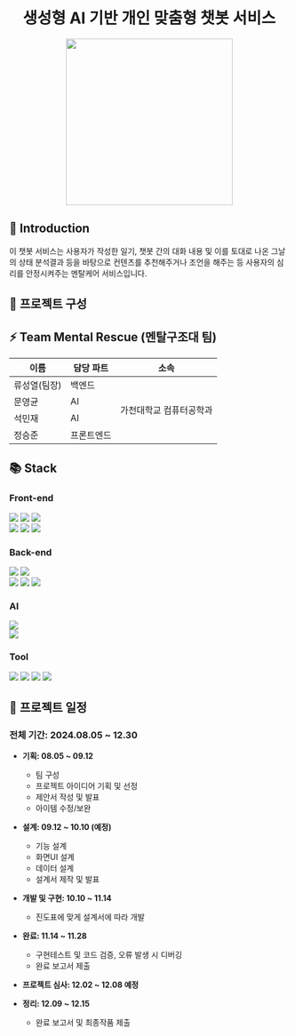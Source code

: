 <h1 align="center"> 
  생성형 AI 기반 개인 맞춤형 챗봇 서비스
</h1>

<p align="center">
  <img src="https://github.com/user-attachments/assets/5a1bd9d3-e96d-45c5-9f49-da4eddb04862" width="300" />
</p>

## 📌 Introduction
이 챗봇 서비스는 사용자가 작성한 일기, 챗봇 간의 대화 내용 및 이를 토대로 나온 그날의 상태 분석결과 등을 바탕으로 컨텐츠를 추천해주거나 조언을 해주는 등 사용자의 심리를 안정시켜주는 멘탈케어 서비스입니다. 

## 📘 프로젝트 구성


## ⚡ Team Mental Rescue (멘탈구조대 팀)

<table style="border: 2px;">
  <thead>
    <tr>
      <th> 이름 </th>
      <th> 담당 파트 </th>
      <th> 소속 </th>
    </tr>
  </thead>
  <tbody>
    <tr>
      <td> 류성열(팀장) </td>
      <td> 백엔드 </td>
      <td rowspan="4"> 가천대학교 컴퓨터공학과 </td>
    </tr>
    <tr>
      <td> 문영균 </td>
      <td> AI </td>
    </tr>
    <tr>
      <td> 석민재 </td>
      <td> AI </td>
    </tr>
    <tr>
      <td> 정승준 </td>
      <td> 프론트엔드 </td>
    </tr>
  </tbody>  
</table>

## 📚 Stack

### Front-end 
<div> 
  <img src="https://img.shields.io/badge/html5-E34F26?style=for-the-badge&logo=html5&logoColor=white"> 
  <img src="https://img.shields.io/badge/css-1572B6?style=for-the-badge&logo=css3&logoColor=white"> 
  <img src="https://img.shields.io/badge/javascript-F7DF1E?style=for-the-badge&logo=javascript&logoColor=black"> 
  <br>
 
  <img src="https://img.shields.io/badge/node.js-339933?style=for-the-badge&logo=Node.js&logoColor=white">
  <img src="https://img.shields.io/badge/react-61DAFB?style=for-the-badge&logo=react&logoColor=black">
  <img src="https://img.shields.io/badge/react native-61DAFB?style=for-the-badge&logo=react&logoColor=black">
</div>  



### Back-end
<div>
  <img src="https://img.shields.io/badge/java-007396?style=for-the-badge&logo=java&logoColor=white">
  <img src="https://img.shields.io/badge/junit5-25A162?style=for-the-badge&logo=junit5&logoColor=white">
  <br>
  
  <img src="https://img.shields.io/badge/spring-6DB33F?style=for-the-badge&logo=spring&logoColor=white">
  <img src="https://img.shields.io/badge/spring boot-6DB33F?style=for-the-badge&logo=springboot&logoColor=white">
  <img src="https://img.shields.io/badge/spring security-6DB33F?style=for-the-badge&logo=springsecurity&logoColor=white">
</div>

### AI
<div>
  <img src="https://img.shields.io/badge/python-3776AB?style=for-the-badge&logo=python&logoColor=white"> <br>
  <img src="https://img.shields.io/badge/flask-000000?style=for-the-badge&logo=flask&logoColor=white">
</div>

### Tool
<div>
  <img src="https://img.shields.io/badge/github-181717?style=for-the-badge&logo=github&logoColor=white">
  <img src="https://img.shields.io/badge/notion-000000?style=for-the-badge&logo=notion&logoColor=white">
  <img src="https://img.shields.io/badge/discord-5865F2?style=for-the-badge&logo=discord&logoColor=white">
  <img src="https://img.shields.io/badge/figma-F24E1E?style=for-the-badge&logo=figma&logoColor=white">
</div>


## 📆 프로젝트 일정

### 전체 기간: 2024.08.05 ~ 12.30

- **기획: 08.05 ~ 09.12**
  
  - 팀 구성
  - 프로젝트 아이디어 기획 및 선정
  - 제안서 작성 및 발표
  - 아이템 수정/보완

- **설계: 09.12 ~ 10.10 (예정)**

  - 기능 설계
  - 화면UI 설계
  - 데이터 설계
  - 설계서 제작 및 발표

- **개발 및 구현: 10.10 ~ 11.14**

  - 진도표에 맞게 설계서에 따라 개발

- **완료: 11.14 ~ 11.28**

  - 구현테스트 및 코드 검증, 오류 발생 시 디버깅
  - 완료 보고서 제출

- **프로젝트 심사: 12.02 ~ 12.08 예정**

- **정리: 12.09 ~ 12.15**

  - 완료 보고서 및 최종작품 제출 




